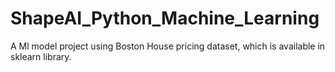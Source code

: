 # ShapeAI_Python_Machine_Learning
A Ml model project using Boston House pricing dataset, which is available in sklearn library.

